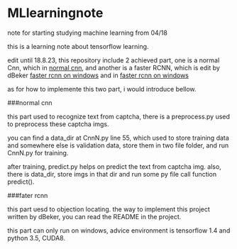 # MLlearningnote
note for starting studying machine learning from 04/18

this is a learning note about tensorflow learning.

edit until 18.8.23, this  repository include 2 achieved part, one is a normal Cnn, which in [normal cnn](https://github.com/JayFu/MLlearningnote/tree/master/normal%20%20Cnn), and another is a faster RCNN, which is edit by dBeker [faster rcnn on windows](https://github.com/dBeker/Faster-RCNN-TensorFlow-Python3.5) and in [faster rcnn on windows](https://github.com/JayFu/MLlearningnote/tree/master/faster%20Rcnn%20on%20Windows)

as for how to implemente this two part, i would introduce bellow.

###normal cnn

this part used to recognize text from captcha, there is a preprocess.py used to preprocess these captcha imgs.

you can find a data_dir at CnnN.py line 55, which used to store training data and somewhere else is validation data, store them in two file folder, and run CnnN.py for training.


after training, predict.py helps on predict the text from captcha img. also, there is data_dir, store imgs in that dir and run some py file call function predict().

###fater rcnn

this part uesd to objection locating. the way to implement this project written by dBeker, you can read the README in the project.

this part can only run on windows, advice environment is tensorflow 1.4 and python 3.5, CUDA8.
